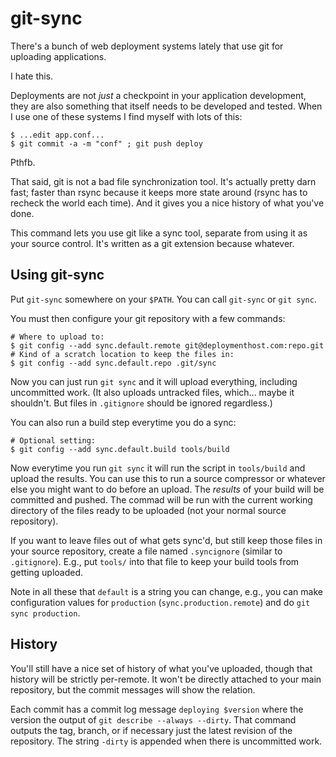 # git-sync

There's a bunch of web deployment systems lately that use git for uploading applications.

I hate this.

Deployments are not *just* a checkpoint in your application development, they are also something that itself needs to be developed and tested.  When I use one of these systems I find myself with lots of this:

    $ ...edit app.conf...
    $ git commit -a -m "conf" ; git push deploy

Pthfb.

That said, git is not a bad file synchronization tool.  It's actually pretty darn fast; faster than rsync because it keeps more state around (rsync has to recheck the world each time).  And it gives you a nice history of what you've done.

This command lets you use git like a sync tool, separate from using it as your source control.  It's written as a git extension because whatever.

## Using git-sync

Put `git-sync` somewhere on your `$PATH`.  You can call `git-sync` or `git sync`.

You must then configure your git repository with a few commands:

    # Where to upload to:
    $ git config --add sync.default.remote git@deploymenthost.com:repo.git
    # Kind of a scratch location to keep the files in:
    $ git config --add sync.default.repo .git/sync

Now you can just run `git sync` and it will upload everything, including uncommitted work.  (It also uploads untracked files, which... maybe it shouldn't.  But files in `.gitignore` should be ignored regardless.)

You can also run a build step everytime you do a sync:

    # Optional setting:
    $ git config --add sync.default.build tools/build

Now everytime you run `git sync` it will run the script in `tools/build` and upload the results.  You can use this to run a source compressor or whatever else you might want to do before an upload.  The *results* of your build will be committed and pushed.  The commad will be run with the current working directory of the files ready to be uploaded (not your normal source repository).

If you want to leave files out of what gets sync'd, but still keep those files in your source repository, create a file named `.syncignore` (similar to `.gitignore`).  E.g., put `tools/` into that file to keep your build tools from getting uploaded.

Note in all these that `default` is a string you can change, e.g., you can make configuration values for `production` (`sync.production.remote`) and do `git sync production`.

## History

You'll still have a nice set of history of what you've uploaded, though that history will be strictly per-remote.  It won't be directly attached to your main repository, but the commit messages will show the relation.

Each commit has a commit log message `deploying $version` where the version the output of `git describe --always --dirty`.  That command outputs the tag, branch, or if necessary just the latest revision of the repository.  The string `-dirty` is appended when there is uncommitted work.
